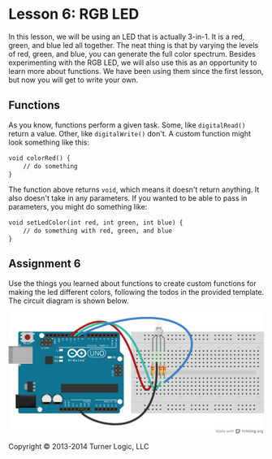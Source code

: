 # Lesson 6: RGB LED

In this lesson, we will be using an LED that is actually 3-in-1. It is a red, green, and blue led all together. The neat thing is that by varying the levels of red, green, and blue, you can generate the full color spectrum. Besides experimenting with the RGB LED, we will also use this as an opportunity to learn more about functions. We have been using them since the first lesson, but now you will get to write your own.

## Functions

As you know, functions perform a given task. Some, like ```digitalRead()``` return a value. Other, like ```digitalWrite()``` don't. A custom function might look something like this:

```
void colorRed() {
	// do something
}
```

The function above returns ```void```, which means it doesn't return anything. It also doesn't take in any parameters. If you wanted to be able to pass in parameters, you might do something like:

```
void setLedColor(int red, int green, int blue) {
	// do something with red, green, and blue
}
```

## Assignment 6

Use the things you learned about functions to create custom functions for making the led different colors, following the todos in the provided template. The circuit diagram is shown below.

![Assignment 6 Circuit Diagram](6_rgb_led_bb.png)

Copyright © 2013-2014 Turner Logic, LLC